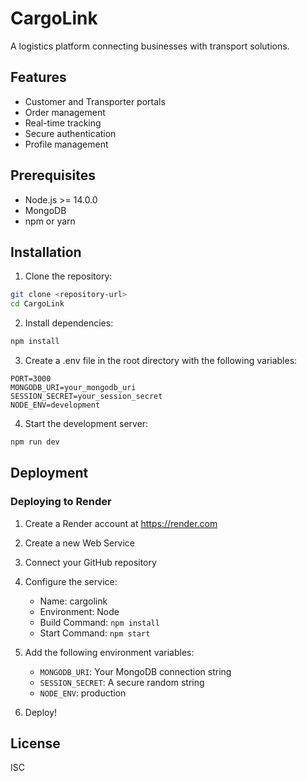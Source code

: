 # CargoLink

A logistics platform connecting businesses with transport solutions.

## Features

- Customer and Transporter portals
- Order management
- Real-time tracking
- Secure authentication
- Profile management

## Prerequisites

- Node.js >= 14.0.0
- MongoDB
- npm or yarn

## Installation

1. Clone the repository:
```bash
git clone <repository-url>
cd CargoLink
```

2. Install dependencies:
```bash
npm install
```

3. Create a .env file in the root directory with the following variables:
```
PORT=3000
MONGODB_URI=your_mongodb_uri
SESSION_SECRET=your_session_secret
NODE_ENV=development
```

4. Start the development server:
```bash
npm run dev
```

## Deployment

### Deploying to Render

1. Create a Render account at https://render.com

2. Create a new Web Service

3. Connect your GitHub repository

4. Configure the service:
   - Name: cargolink
   - Environment: Node
   - Build Command: `npm install`
   - Start Command: `npm start`

5. Add the following environment variables:
   - `MONGODB_URI`: Your MongoDB connection string
   - `SESSION_SECRET`: A secure random string
   - `NODE_ENV`: production

6. Deploy!

## License

ISC

